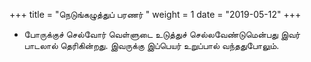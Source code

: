 ﻿+++
title = "நெடுங்கழுத்துப் பரணர்  "
weight = 1
date = "2019-05-12"
+++


- போருக்குச் செல்வோர் வெள்ளுடை உடுத்துச் செல்லவேண்டுமென்பது இவர் பாடலால் தெரிகின்றது. இவருக்கு இப்பெயர் உறுப்பால் வந்ததுபோலும். 
  
